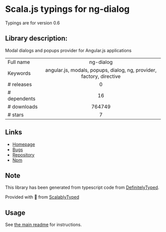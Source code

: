 
# Scala.js typings for ng-dialog

Typings are for version 0.6

## Library description:
Modal dialogs and popups provider for Angular.js applications

|                    |                 |
| ------------------ | :-------------: |
| Full name          | ng-dialog |
| Keywords           | angular.js, modals, popups, dialog, ng, provider, factory, directive |
| # releases         | 0 |
| # dependents       | 16 |
| # downloads        | 764749 |
| # stars            | 7 |

## Links
- [Homepage](https://github.com/likeastore/ngDialog)
- [Bugs](https://github.com/likeastore/ngDialog/issues)
- [Repository](https://github.com/likeastore/ngDialog)
- [Npm](https://www.npmjs.com/package/ng-dialog)
    


## Note
This library has been generated from typescript code from [DefinitelyTyped](https://definitelytyped.org).

Provided with :purple_heart: from [ScalablyTyped](https://github.com/oyvindberg/ScalablyTyped)

## Usage
See [the main readme](../../readme.md) for instructions.


